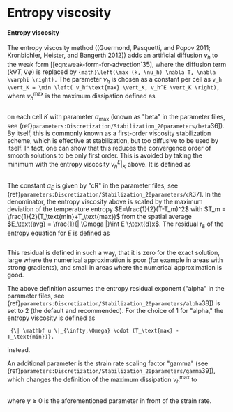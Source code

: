 
# Entropy viscosity

#### Entropy viscosity

The entropy viscosity method ((Guermond, Pasquetti, and Popov 2011;
Kronbichler, Heister, and Bangerth 2012)) adds an artificial diffusion $\nu_h$
to the weak form [\[eqn:weak-form-for-advection`35], where the diffusion
term $\left (k\nabla T, \nabla \varphi \right)$ is replaced by
```{math}\left(\max (k, \nu_h) \nabla T, \nabla \varphi \right).``` The parameter
$\nu_h$ is chosen as a constant per cell as
```v_h \vert_K = \min \left( v_h^\text{max} \vert_K, v_h^E \vert_K \right),```
where $v_h^\text{max}$ is the maximum dissipation defined as
```v_h^\text{max} \vert_K = \alpha_\text{max} h \| \mathbf u \|_{\infty,K}
```
 on
each cell $K$ with parameter $\alpha_\text{max}$ (known as "beta"
in the parameter files, see
{ref}`parameters:Discretization/Stabilization_20parameters/beta`36]). By
itself, this is commonly known as a first-order viscosity stabilization
scheme, which is effective at stabilization, but too diffusive to be used by
itself. In fact, one can show that this reduces the convergence order of
smooth solutions to be only first order. This is avoided by taking the minimum
with the entropy viscosity $v_h^E|_K$ above. It is defined as
```v_h^E \vert_K = \alpha_E \frac{h^2 \| r_E \|_{\infty, K}}{\| E - E_\text{avg} \|_{\infty, \Omega}}.
```
The constant $\alpha_E$ is given by "cR" in the parameter files,
see {ref}`parameters:Discretization/Stabilization_20parameters/cR`37]. In the
denominator, the entropy viscosity above is scaled by the maximum deviation of
the temperature entropy $E=\frac{1}{2}(T-T_m)^2$ with
$T_m = \frac{1}{2}(T_\text{min}+T_\text{max})$ from the spatial average
$E_\text{avg} = \frac{1}{| \Omega |}\int E \;\text{d}x$. The residual $r_E$ of
the entropy equation for $E$ is defined as
```r_E = \frac{\partial E}{\partial t} + (T-T_m)(\mathbf{u}\cdot \nabla T - k\triangle T - F).
```
This residual is defined in such a way, that it is zero for the exact
solution, large where the numerical approximation is poor (for example in
areas with strong gradients), and small in areas where the numerical
approximation is good.

The above definition assumes the entropy residual exponent
("alpha" in the parameter files, see
{ref}`parameters:Discretization/Stabilization_20parameters/alpha`38]) is set
to 2 (the default and recommended). For the choice of 1 for
"alpha," the entropy viscosity is defined as
```v_h^E \vert_K = \alpha_E \frac{h |\Omega| \cdot \| \mathbf u \|_{\infty,K} \cdot \| r_E \|_{\infty, K}}
 {\| \mathbf u \|_{\infty,\Omega} \cdot (T_\text{max} - T_\text{min})}.
 ```
instead.

An additional parameter is the strain rate scaling factor "gamma"
(see {ref}`parameters:Discretization/Stabilization_20parameters/gamma`39]),
which changes the definition of the maximum dissipation $\nu_h^\text{max}$ to
```v_h^\text{max} \vert_K = \alpha_\text{max} h \|\lvert\mathbf u\rvert + \gamma h_K \lvert\varepsilon (\mathbf u)\rvert\|_{\infty,K},
```
where $\gamma\geq 0$ is the aforementioned parameter in front of the strain
rate.

